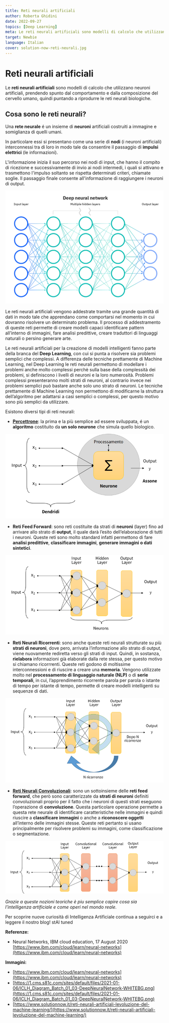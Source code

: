 ```yaml
---
title: Reti neurali artificiali
author: Roberta Ghidini
date: 2022-09-27
topics: [Deep Learning]
meta: Le reti neurali artificiali sono modelli di calcolo che utilizzano neuroni artificiali, prendendo spunto dal comportamento e dalla composizione del cervello umano.
target: Newbie
language: Italian
cover: solution-now-reti-neurali.jpg
---
```


# Reti neurali artificiali

Le **reti neurali artificiali** sono modelli di calcolo che utilizzano neuroni artificiali, prendendo spunto dal comportamento e dalla composizione del cervello umano, quindi puntando a riprodurre le reti neurali biologiche.

## Cosa sono le reti neurali?

Una **rete neurale** é un insieme di **neuroni** artificiali costruiti a immagine e somiglianza di quelli umani.

In particolare essi si presentano come una serie di **nodi** (i neuroni artificiali) interconnessi tra di loro in modo tale da consentire il passaggio di **impulsi elettrici** (le informazioni).

L'informazione inizia il suo percorso nei nodi di input, che hanno il compito di ricezione e successivamente di invio ai nodi intermedi, i quali si attivano e trasmettono l'impulso soltanto se rispetta determinati criteri, chiamate soglie. Il passaggio finale consente all'informazione di raggiungere i neuroni di output.

![Rete neurale artificiale](./Storia_dellIntelligenza_Artificiale_reti_neurali.webp)

Le reti neurali artificiali vengono addestrate tramite una grande quantità di dati in modo tale che apprendano come comportarsi nel momento in cui dovranno risolvere un determinato problema. Il processo di addestramento di queste reti permette di creare modelli capaci identificare pattern all’interno di immagini, fare analisi predittive, creare traduttori di linguaggi naturali o persino generare arte.

Le reti neurali artificiali per la creazione di modelli intelligenti fanno parte della branca del **Deep Learning**, con cui si punta a risolvere sia problemi semplici che complessi. A differenza delle tecniche prettamente di Machine Learning, nel Deep Learning le reti neurali permettono di modellare i problemi anche molto complessi perchè sulla base della complessità dei problemi, si definiscono i livelli di neuroni e la loro numerosità. Problemi complessi presenteranno molti strati di neuroni, al contrario invece nei problemi semplici può bastare anche solo uno strato di neuroni. Le tecniche prettamente di Machine Learning non permettono di modificarne la struttura dell’algoritmo per adattarsi a casi semplici o complessi, per questo motivo sono più semplici da utilizzare.

Esistono diversi tipi di reti neurali:

- **[Percettrone](./../quando-%C3%A8-nata-l-intelligenza-artificiale/Quando%20%C3%A8%20nata%20l%E2%80%99Intelligenza%20Artificiale.md)**: la prima e la più semplice ad essere sviluppata, é un **algoritmo** costituito da **un solo neurone** che simula quello biologico.

![Percettrone](./Untitled.png)

- **Reti Feed Forward**: sono reti costituite da strati di **neuroni** (layer) fino ad arrivare allo strato di **output**, il quale darà l’esito dell’elaborazione di tutti i neuroni. Queste reti sono molto standard infatti permettono di fare **analisi predittive**, **classificare immagini**, **generare immagini o dati sintetici**.

![Rete feed forward](./Untitled%201.png)

- **Reti Neurali Ricorrenti**: sono anche queste reti neurali strutturate su più **strati di neuroni**, dove pero, arrivata l’informazione allo strato di output, viene nuovamente rediretta verso gli strati di input. Quindi, in sostanza, **rielabora** informazioni già elaborate dalla rete stessa, per questo motivo si chiamano ricorrrenti. Queste reti godono di moltissime interconnessioni e di riuscire a creare una **memoria**. Vengono utilizzate molto nel **processamento di linguaggio naturale (NLP)** o di **serie temporali**, in cui, l’apprendimento ricorrente parola per parola o istante di tempo per istante di tempo, permette di creare modelli intelligenti su sequenze di dati.

![Rete neurale ricorrente](./Untitled%202.png)

- **[Reti Neurali Convoluzionali](./../cosa-sono-le-reti-neurali-convoluzionali/Cosa%20sono%20le%20Reti%20Neurali%20Convoluzionali.md)**: sono un sottoinsieme delle **reti feed forward**, che però sono caratterizzate da **strati di neuroni** definiti convoluzionali proprio per il fatto che i neuroni di questi strati eseguono l’operazione di **convoluzione**. Questa particolare operazione permette a questa rete neurale di identificare caratteristiche nelle immagini e quindi riuscire a **classificare immagini** o anche a **riconoscere oggetti** all’interno delle immagini stesse. Queste reti pertanto si usano principalmente per risolvere problemi su immagini, come classificazione o segmentazione.

![Rete neurale convoluzionale](./Untitled%203.png)

*Grazie a queste nozioni teoriche è piu semplice capire cosa sia l’intelligenza artificiale e come operi nel mondo reale.* 

Per scoprire nuove curiosità di Intelligenza Artificiale continua a seguirci e a leggere il nostro blog! stAI tuned 

**Referenze:** 

- Neural Networks, IBM cloud education, 17 August 2020 [https://www.ibm.com/cloud/learn/neural-networks](https://www.ibm.com/cloud/learn/neural-networks)

**Immagini:** 

- [https://www.ibm.com/cloud/learn/neural-networks](https://www.ibm.com/cloud/learn/neural-networks)
- [https://1.cms.s81c.com/sites/default/files/2021-01-06/ICLH_Diagram_Batch_01_03-DeepNeuralNetwork-WHITEBG.png](https://1.cms.s81c.com/sites/default/files/2021-01-06/ICLH_Diagram_Batch_01_03-DeepNeuralNetwork-WHITEBG.png)
- [https://www.solutionnow.it/reti-neurali-artificiali-levoluzione-del-machine-learning/](https://www.solutionnow.it/reti-neurali-artificiali-levoluzione-del-machine-learning/)